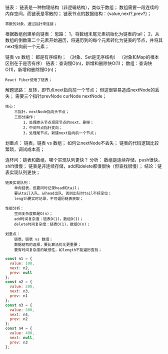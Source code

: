 链表：
    链表是一种物理结构（非逻辑结构），类似于数组；
    数组需要一段连续的内存空间，而链表是零散的；
    链表节点的数据结构：{value,next?,prev?}；

    零散的对象，通过指针来连接；

根据数组创建单向链表：
    思路：
        1，将数组末尾元素初始化为链表的tail；
        2，从数组的倒数第二个元素开始遍历，将遍历到的每个元素转化为链表的节点，并将其next指向前一个元素；

链表 vs 数组：
    都是有序结构；
    （对象、Set是无序结构）
    （对象和Map的根本区别在于是否有序）
    链表：查询慢O(n)，新增和删除快O(1)；
    数组：查询快O(1)，新增和删除慢O(n)；

    React Fiber使用了链表；

解题思路：
    反转，即节点next指向前一个节点；
    但这很容易造成nextNode的丢失；
    需要三个指针prevNode curNode nextNode； 

    核心：
        三指针，nextNode指向头节点；
        三部分操作：
            1，处理原头节点现尾节点的next，删掉；
            2，中间节点指针变向；
            3，处理尾节点，新建next指向前一个节点；

划重点：
    链表，链表 vs 数组；
    如何让nextNode不丢失；
    链表的代码逻辑比较繁琐，调试成本高；

连环问：链表和数组，哪个实现队列更快？
    分析：
        数组是连续存储，push很快，shift很慢；
        链表是非连续存储，add和delete都很很快（但查找很慢）；
    结论：链表实现队列更快；

    链表实现队列：
        单向链表，但要同时记录head和tail；
        要从tail入队，从head出队，否则出队时tail不好定位；
        length要实时记录，不可遍历链表获取；
      
    性能分析：
        空间复杂度都是O(n)；
        add时间复杂度：链表O(1)，数组O(1)；
        delete时间复杂度：链表O(1)，数组O(n)；

    划重点：
        链表，链表 vs 数组；
        数据结构的选择，要比算法优化更重要；
        要有时间复杂度的敏感性，如length不能遍历查找；



```js
const n1 = {
  value: 100,
  next: n2,
  prev: null
};
const n2 = {
  value: 200,
  next: n3,
  prev: n1
};
const n3 = {
  value: 300,
  next: n4,
  prev: n2
};
const n4 = {
  value: 400,
  next: null,
  prev: n3
};
```